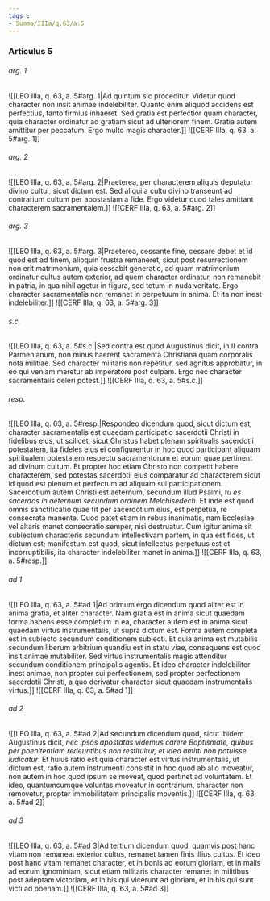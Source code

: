 ```yaml
---
tags : 
- Summa/IIIa/q.63/a.5
---
```


### Articulus 5

###### arg. 1
![[LEO IIIa, q. 63, a. 5#arg. 1|Ad quintum sic proceditur. Videtur quod character non insit animae indelebiliter. Quanto enim aliquod accidens est perfectius, tanto firmius inhaeret. Sed gratia est perfectior quam character, quia character ordinatur ad gratiam sicut ad ulteriorem finem. Gratia autem amittitur per peccatum. Ergo multo magis character.]]
![[CERF IIIa, q. 63, a. 5#arg. 1]]

###### arg. 2
![[LEO IIIa, q. 63, a. 5#arg. 2|Praeterea, per characterem aliquis deputatur divino cultui, sicut dictum est. Sed aliqui a cultu divino transeunt ad contrarium cultum per apostasiam a fide. Ergo videtur quod tales amittant characterem sacramentalem.]]
![[CERF IIIa, q. 63, a. 5#arg. 2]]

###### arg. 3
![[LEO IIIa, q. 63, a. 5#arg. 3|Praeterea, cessante fine, cessare debet et id quod est ad finem, alioquin frustra remaneret, sicut post resurrectionem non erit matrimonium, quia cessabit generatio, ad quam matrimonium ordinatur cultus autem exterior, ad quem character ordinatur, non remanebit in patria, in qua nihil agetur in figura, sed totum in nuda veritate. Ergo character sacramentalis non remanet in perpetuum in anima. Et ita non inest indelebiliter.]]
![[CERF IIIa, q. 63, a. 5#arg. 3]]

###### s.c.
![[LEO IIIa, q. 63, a. 5#s.c.|Sed contra est quod Augustinus dicit, in II contra Parmenianum, non minus haerent sacramenta Christiana quam corporalis nota militiae. Sed character militaris non repetitur, sed agnitus approbatur, in eo qui veniam meretur ab imperatore post culpam. Ergo nec character sacramentalis deleri potest.]]
![[CERF IIIa, q. 63, a. 5#s.c.]]

###### resp.
![[LEO IIIa, q. 63, a. 5#resp.|Respondeo dicendum quod, sicut dictum est, character sacramentalis est quaedam participatio sacerdotii Christi in fidelibus eius, ut scilicet, sicut Christus habet plenam spiritualis sacerdotii potestatem, ita fideles eius ei configurentur in hoc quod participant aliquam spiritualem potestatem respectu sacramentorum et eorum quae pertinent ad divinum cultum. Et propter hoc etiam Christo non competit habere characterem, sed potestas sacerdotii eius comparatur ad characterem sicut id quod est plenum et perfectum ad aliquam sui participationem. Sacerdotium autem Christi est aeternum, secundum illud Psalmi, *tu es sacerdos in aeternum secundum ordinem Melchisedech*. Et inde est quod omnis sanctificatio quae fit per sacerdotium eius, est perpetua, re consecrata manente. Quod patet etiam in rebus inanimatis, nam Ecclesiae vel altaris manet consecratio semper, nisi destruatur. Cum igitur anima sit subiectum characteris secundum intellectivam partem, in qua est fides, ut dictum est; manifestum est quod, sicut intellectus perpetuus est et incorruptibilis, ita character indelebiliter manet in anima.]]
![[CERF IIIa, q. 63, a. 5#resp.]]

###### ad 1
![[LEO IIIa, q. 63, a. 5#ad 1|Ad primum ergo dicendum quod aliter est in anima gratia, et aliter character. Nam gratia est in anima sicut quaedam forma habens esse completum in ea, character autem est in anima sicut quaedam virtus instrumentalis, ut supra dictum est. Forma autem completa est in subiecto secundum conditionem subiecti. Et quia anima est mutabilis secundum liberum arbitrium quandiu est in statu viae, consequens est quod insit animae mutabiliter. Sed virtus instrumentalis magis attenditur secundum conditionem principalis agentis. Et ideo character indelebiliter inest animae, non propter sui perfectionem, sed propter perfectionem sacerdotii Christi, a quo derivatur character sicut quaedam instrumentalis virtus.]]
![[CERF IIIa, q. 63, a. 5#ad 1]]

###### ad 2
![[LEO IIIa, q. 63, a. 5#ad 2|Ad secundum dicendum quod, sicut ibidem Augustinus dicit, *nec ipsos apostatas videmus carere Baptismate, quibus per poenitentiam redeuntibus non restituitur, et ideo amitti non potuisse iudicatur*. Et huius ratio est quia character est virtus instrumentalis, ut dictum est, ratio autem instrumenti consistit in hoc quod ab alio moveatur, non autem in hoc quod ipsum se moveat, quod pertinet ad voluntatem. Et ideo, quantumcumque voluntas moveatur in contrarium, character non removetur, propter immobilitatem principalis moventis.]]
![[CERF IIIa, q. 63, a. 5#ad 2]]

###### ad 3
![[LEO IIIa, q. 63, a. 5#ad 3|Ad tertium dicendum quod, quamvis post hanc vitam non remaneat exterior cultus, remanet tamen finis illius cultus. Et ideo post hanc vitam remanet character, et in bonis ad eorum gloriam, et in malis ad eorum ignominiam, sicut etiam militaris character remanet in militibus post adeptam victoriam, et in his qui vicerunt ad gloriam, et in his qui sunt victi ad poenam.]]
![[CERF IIIa, q. 63, a. 5#ad 3]]


